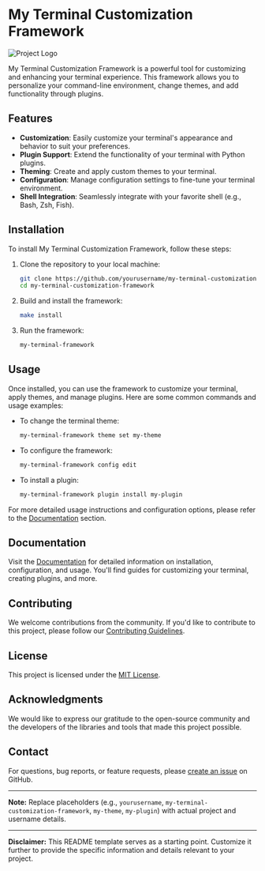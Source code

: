 # My Terminal Customization Framework

![Project Logo](logo.png) <!-- Add a logo or project image here if applicable -->

My Terminal Customization Framework is a powerful tool for customizing and enhancing your terminal experience. This framework allows you to personalize your command-line environment, change themes, and add functionality through plugins.

## Features

- **Customization**: Easily customize your terminal's appearance and behavior to suit your preferences.
- **Plugin Support**: Extend the functionality of your terminal with Python plugins.
- **Theming**: Create and apply custom themes to your terminal.
- **Configuration**: Manage configuration settings to fine-tune your terminal environment.
- **Shell Integration**: Seamlessly integrate with your favorite shell (e.g., Bash, Zsh, Fish).

## Installation

To install My Terminal Customization Framework, follow these steps:

1. Clone the repository to your local machine:

   ```bash
   git clone https://github.com/yourusername/my-terminal-customization-framework.git
   cd my-terminal-customization-framework
   ```

2. Build and install the framework:

   ```bash
   make install
   ```

3. Run the framework:

   ```bash
   my-terminal-framework
   ```

## Usage

Once installed, you can use the framework to customize your terminal, apply themes, and manage plugins. Here are some common commands and usage examples:

- To change the terminal theme:
  ```bash
  my-terminal-framework theme set my-theme
  ```

- To configure the framework:
  ```bash
  my-terminal-framework config edit
  ```

- To install a plugin:
  ```bash
  my-terminal-framework plugin install my-plugin
  ```

For more detailed usage instructions and configuration options, please refer to the [Documentation](#documentation) section.

## Documentation

Visit the [Documentation](docs/) for detailed information on installation, configuration, and usage. You'll find guides for customizing your terminal, creating plugins, and more.

## Contributing

We welcome contributions from the community. If you'd like to contribute to this project, please follow our [Contributing Guidelines](CONTRIBUTING.md).

## License

This project is licensed under the [MIT License](LICENSE).

## Acknowledgments

We would like to express our gratitude to the open-source community and the developers of the libraries and tools that made this project possible.

## Contact

For questions, bug reports, or feature requests, please [create an issue](https://github.com/yourusername/my-terminal-customization-framework/issues) on GitHub.

---

**Note:** Replace placeholders (e.g., `yourusername`, `my-terminal-customization-framework`, `my-theme`, `my-plugin`) with actual project and username details.

---

**Disclaimer:** This README template serves as a starting point. Customize it further to provide the specific information and details relevant to your project.
